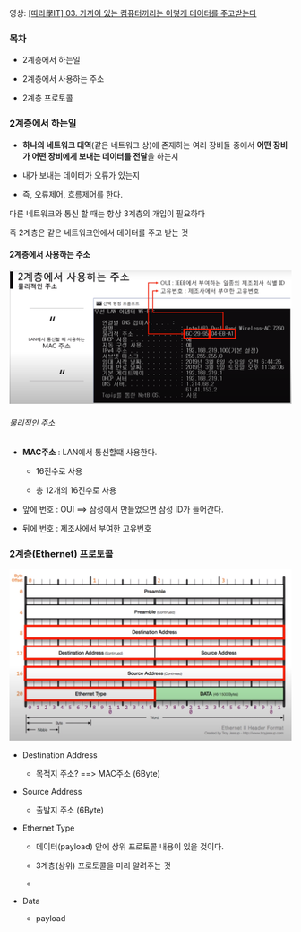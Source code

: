 영상: [[따라學IT] 03. 가까이 있는 컴퓨터끼리는 이렇게 데이터를 주고받는다](https://youtu.be/HkiOygWMARs?list=PL0d8NnikouEWcF1jJueLdjRIC4HsUlULi)

### 목차

- 2계층에서 하는일

- 2계층에서 사용하는 주소

- 2계층 프로토콜



### 2계층에서 하는일

- **하나의 네트워크 대역**(같은 네트워크 상)에 존재하는 여러 장비들 중에서 **어떤 장비가 어떤 장비에게 보내는 데이터를 전달**을 하는지

- 내가 보내는 데이터가 오류가 있는지

- 즉, 오류제어, 흐름제어를 한다.



다른 네트워크와 통신 할 때는 항상 3계층의 개입이 필요하다

즉 2계층은 같은 네트워크안에서 데이터를 주고 받는 것



#### 2계층에서 사용하는 주소

![](3장-데이터-통신.assets/2022-09-04-16-44-21-image.png)

###### 물리적인 주소

- **MAC주소** : LAN에서 통신할떄 사용한다.
  - 16진수로 사용
  
  - 총 12개의 16진수로 사용
  
- 앞에 번호 : OUI ==> 삼성에서 만들었으면 삼성 ID가 들어간다.

- 뒤에 번호 : 제조사에서 부여한 고유번호



### 2계층(Ethernet) 프로토콜

![](3장-데이터-통신.assets/2022-09-04-16-52-29-image.png)

- Destination Address
  
  - 목적지 주소? ==> MAC주소 (6Byte)

- Source Address
  
  - 출발지 주소 (6Byte)

- Ethernet Type
  
  - 데이터(payload) 안에 상위 프로토콜 내용이 있을 것이다.
  
  - 3계층(상위) 프로토콜을 미리 알려주는 것
  
  - 

- Data
  
  - payload